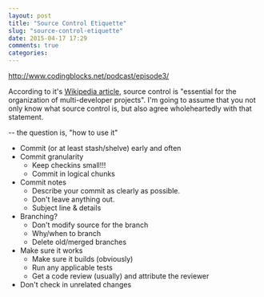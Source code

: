 ```yaml
---
layout: post
title: "Source Control Etiquette"
slug: "source-control-etiquette"
date: 2015-04-17 17:29
comments: true
categories: 
---
```


http://www.codingblocks.net/podcast/episode3/

According to it's [Wikipedia article](http://en.wikipedia.org/wiki/Revision_control),
source control is "essential for the organization of multi-developer projects".
I'm going to assume that you not only know what source control is, but also agree
wholeheartedly with that statement.

-- the question is, "how to use it"

* Commit (or at least stash/shelve) early and often
* Commit granularity
	- Keep checkins small!!!
	- Commit in logical chunks
* Commit notes
	- Describe your commit as clearly as possible.
	- Don't leave anything out.
	- Subject line & details
* Branching?
	- Don't modify source for the branch
	- Why/when to branch
	- Delete old/merged branches
* Make sure it works
	- Make sure it builds (obviously)
	- Run any applicable tests
	- Get a code review (usually) and attribute the reviewer
* Don't check in unrelated changes
